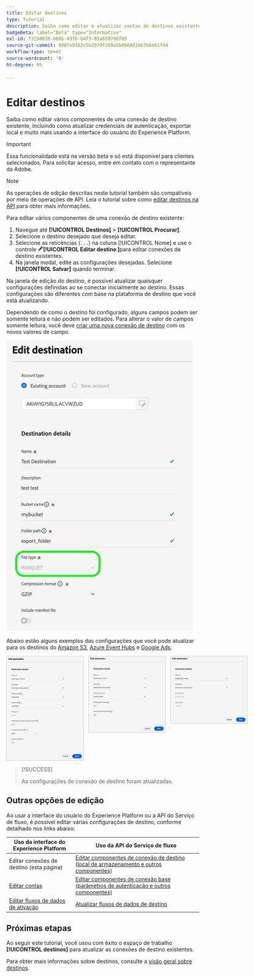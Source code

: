 ```yaml
---
title: Editar destinos
type: Tutorial
description: Saiba como editar e atualizar contas de destinos existentes na interface do usuário do Adobe Experience Platform
badgeBeta: label="Beta" type="Informative"
exl-id: f3298836-668b-43fb-b4f3-85a650766f05
source-git-commit: 990fe9162c5b2970f269a5b0668916b7b6e61f44
workflow-type: tm+mt
source-wordcount: '0'
ht-degree: 0%

---
```


# Editar destinos

Saiba como editar vários componentes de uma conexão de destino existente, incluindo como atualizar credenciais de autenticação, exportar local e muito mais usando a interface do usuário do Experience Platform.

>[!IMPORTANT]
>
>Essa funcionalidade está na versão beta e só está disponível para clientes selecionados. Para solicitar acesso, entre em contato com o representante da Adobe.

>[!NOTE]
>
> As operações de edição descritas neste tutorial também são compatíveis por meio de operações de API. Leia o tutorial sobre como [editar destinos na API](/help/destinations/api/edit-destination.md) para obter mais informações.

Para editar vários componentes de uma conexão de destino existente:

1. Navegue até **[!UICONTROL Destinos]** > **[!UICONTROL Procurar]**.
2. Selecione o destino desejado que deseja editar.
3. Selecione as reticências (`...`) na coluna [!UICONTROL Nome] e use o controle ![Editar destino](/help/images/icons/edit.png)**[!UICONTROL Editar destino &#x200B;]**&#x200B;para editar conexões de destino existentes.
4. Na janela modal, edite as configurações desejadas. Selecione **[!UICONTROL Salvar]** quando terminar.

Na janela de edição do destino, é possível atualizar quaisquer configurações definidas ao se conectar inicialmente ao destino. Essas configurações são diferentes com base na plataforma de destino que você está atualizando.

Dependendo de como o destino foi configurado, alguns campos podem ser somente leitura e não podem ser editados. Para alterar o valor de campos somente leitura, você deve [criar uma nova conexão de destino](../ui/connect-destination.md) com os novos valores de campo.

![Captura de tela mostrando um campo somente leitura.](../assets/ui/edit-destinations/read-only.png)

Abaixo estão alguns exemplos das configurações que você pode atualizar para os destinos do [Amazon S3](../catalog/cloud-storage/amazon-s3.md), [Azure Event Hubs](../catalog/cloud-storage/azure-event-hubs.md) e [Google Ads](../catalog/advertising/google-ads-destination.md).

<div style="display: flex; gap: 12px; justify-content: flex-start; align-items: flex-start;">
  <img class="modal-image" src="../assets/ui/edit-destinations/edit-amazon-s3-connection.png" alt="Tela Editar destino do Amazon S3." style="max-width: 200px; height: auto; border: 1px solid #ccc;">
  <img class="modal-image" src="../assets/ui/edit-destinations/edit-eventhubs-connection.png" alt="Editar tela de destino para o destino do Azure EventHubs." style="max-width: 200px; height: auto; border: 1px solid #ccc;">
  <img class="modal-image" src="../assets/ui/edit-destinations/edit-google-ads-connection.png" alt="Tela Editar destino para o destino do Google Ads." style="max-width: 200px; height: auto; border: 1px solid #ccc;">
</div>

>[!SUCCESS]
>
>As configurações de conexão de destino foram atualizadas.

## Outras opções de edição

Ao usar a interface do usuário do Experience Platform ou a API do Serviço de fluxo, é possível editar várias configurações de destino, conforme detalhado nos links abaixo:

| Uso da interface do Experience Platform | Uso da API do Serviço de fluxo |
|---------|----------|
| Editar conexões de destino (esta página) | [Editar componentes de conexão de destino (local de armazenamento e outros componentes)](/help/destinations/api/edit-destination.md#patch-target-connection) |
| [Editar contas](/help/destinations/ui/update-accounts.md) | [Editar componentes de conexão base (parâmetros de autenticação e outros componentes)](/help/destinations/api/edit-destination.md#patch-base-connection) |
| [Editar fluxos de dados de ativação](/help/destinations/ui/edit-activation.md) | [Atualizar fluxos de dados de destino](/help/destinations/api/update-destination-dataflows.md) |

## Próximas etapas

Ao seguir este tutorial, você usou com êxito o espaço de trabalho **[!UICONTROL destinos]** para atualizar as conexões de destino existentes.

Para obter mais informações sobre destinos, consulte a [visão geral sobre destinos](../catalog/overview.md).
